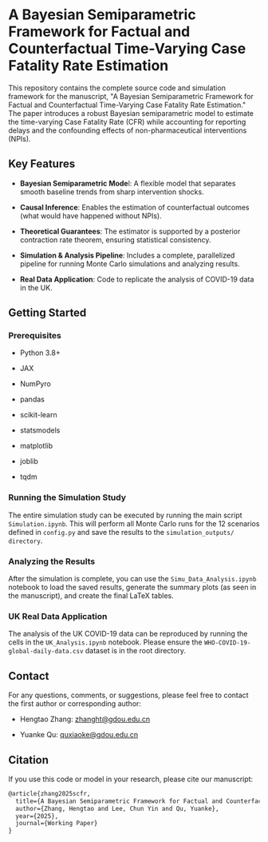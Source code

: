 # A Bayesian Semiparametric Framework for Factual and Counterfactual Time-Varying Case Fatality Rate Estimation

This repository contains the complete source code and simulation framework for the manuscript, "A Bayesian Semiparametric Framework for Factual and Counterfactual Time-Varying Case Fatality Rate Estimation." The paper introduces a robust Bayesian semiparametric model to estimate the time-varying Case Fatality Rate (CFR) while accounting for reporting delays and the confounding effects of non-pharmaceutical interventions (NPIs).

## Key Features

* **Bayesian Semiparametric Mode**l: A flexible model that separates smooth baseline trends from sharp intervention shocks.

* **Causal Inference**: Enables the estimation of counterfactual outcomes (what would have happened without NPIs).

* **Theoretical Guarantees**: The estimator is supported by a posterior contraction rate theorem, ensuring statistical consistency.

* **Simulation & Analysis Pipeline**: Includes a complete, parallelized pipeline for running Monte Carlo simulations and analyzing results.

* **Real Data Application**: Code to replicate the analysis of COVID-19 data in the UK.

## Getting Started

### Prerequisites

* Python 3.8+

* JAX

* NumPyro

* pandas

* scikit-learn

* statsmodels

* matplotlib

* joblib

* tqdm

### Running the Simulation Study

The entire simulation study can be executed by running the main script `Simulation.ipynb`. This will perform all Monte Carlo runs for the 12 scenarios defined in `config.py` and save the results to the `simulation_outputs/ directory`.

### Analyzing the Results

After the simulation is complete, you can use the `Simu_Data_Analysis.ipynb` notebook to load the saved results, generate the summary plots (as seen in the manuscript), and create the final LaTeX tables.

### UK Real Data Application

The analysis of the UK COVID-19 data can be reproduced by running the cells in the `UK_Analysis.ipynb` notebook. Please ensure the `WHO-COVID-19-global-daily-data.csv` dataset is in the root directory.

## Contact

For any questions, comments, or suggestions, please feel free to contact the first author or corresponding author:

* Hengtao Zhang: zhanght@gdou.edu.cn

* Yuanke Qu: quxiaoke@gdou.edu.cn

## Citation

If you use this code or model in your research, please cite our manuscript:

```latex
@article{zhang2025scfr,
  title={A Bayesian Semiparametric Framework for Factual and Counterfactual Time-Varying Case Fatality Rate Estimation},
  author={Zhang, Hengtao and Lee, Chun Yin and Qu, Yuanke},
  year={2025},
  journal={Working Paper}
}
```

